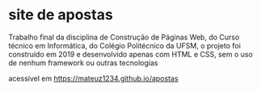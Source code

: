 # site de apostas

Trabalho final da disciplina de Construção de Páginas Web,
do Curso técnico em Informática, do Colégio Politécnico da UFSM,
o projeto foi construído em 2019 e desenvolvido apenas com HTML e CSS,
sem o uso de nenhum framework ou outras tecnologias

acessível em https://mateuz1234.github.io/apostas
